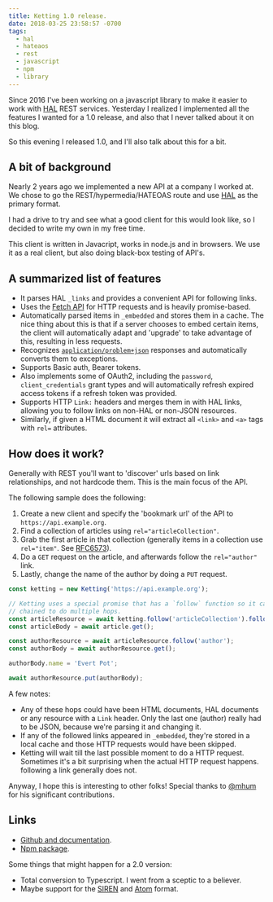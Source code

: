 ```yaml
---
title: Ketting 1.0 release.
date: 2018-03-25 23:58:57 -0700
tags:
  - hal
  - hateaos
  - rest
  - javascript
  - npm
  - library
---
```


Since 2016 I've been working on a javascript library to make it easier to work
with [HAL][1] REST services. Yesterday I realized I implemented all the
features I wanted for a 1.0 release, and also that I never talked about it on
this blog.

So this evening I released 1.0, and I'll also talk about this for a bit.

A bit of background
-------------------

Nearly 2 years ago we implemented a new API at a company I worked at. We chose
to go the REST/hypermedia/HATEOAS route and use [HAL][1] as the primary
format.

I had a drive to try and see what a good client for this would look like, so
I decided to write my own in my free time.

This client is written in Javacript, works in node.js and in browsers. We use
it as a real client, but also doing black-box testing of API's.

A summarized list of features
-----------------------------

* It parses HAL `_links` and provides a convenient API for following links.
* Uses the [Fetch API][2] for HTTP requests and is heavily promise-based.
* Automatically parsed items in `_embedded` and stores them in a cache. The
  nice thing about this is that if a server chooses to embed certain items,
  the client will automatically adapt and 'upgrade' to take advantage of this,
  resulting in less requests.
* Recognizes [`application/problem+json`][3] responses and automatically
  converts them to exceptions.
* Supports Basic auth, Bearer tokens.
* Also implements some of OAuth2, including the `password`,
  `client_credentials` grant types and will automatically refresh expired
  access tokens if a refresh token was provided.
* Supports HTTP `Link:` headers and merges them in with HAL links, allowing
  you to follow links on non-HAL or non-JSON resources.
* Similarly, if given a HTML document it will extract all `<link>` and
  `<a>` tags with `rel=` attributes.

How does it work?
-----------------

Generally with REST you'll want to 'discover' urls based on link relationships,
and not hardcode them. This is the main focus of the API.

The following sample does the following:

1. Create a new client and specify the 'bookmark url' of the API to
   `https://api.example.org`.
2. Find a collection of articles using `rel="articleCollection"`.
3. Grab the first article in that collection (generally items in a collection
   use `rel="item"`. See [RFC6573][4]).
4. Do a `GET` request on the article, and afterwards follow the `rel="author"`
   link.
5. Lastly, change the name of the author by doing a `PUT` request.


```js
const ketting = new Ketting('https://api.example.org');

// Ketting uses a special promise that has a `follow` function so it can be
// chained to do multiple hops.
const articleResource = await ketting.follow('articleCollection').follow('item');
const articleBody = await article.get();

const authorResource = await articleResource.follow('author');
const authorBody = await authorResource.get();

authorBody.name = 'Evert Pot';

await authorResource.put(authorBody);
```

A few notes:

* Any of these hops could have been HTML documents, HAL documents or any
  resource with a `Link` header. Only the last one (author) really had to be
  JSON, because we're parsing it and changing it.
* If any of the followed links appeared in `_embedded`, they're stored in a
  local cache and those HTTP requests would have been skipped.
* Ketting will wait till the last possible moment to do a HTTP request.
  Sometimes it's a bit surprising when the actual HTTP request happens.
  following a link generally does not.

Anyway, I hope this is interesting to other folks! Special thanks to [@mhum][5]
for his significant contributions.

Links
-----

* [Github and documentation][6].
* [Npm package][7].

Some things that might happen for a 2.0 version:

* Total conversion to Typescript. I went from a sceptic to a believer.
* Maybe support for the [SIREN][8] and [Atom][9] format.


[1]: http://stateless.co/hal_specification.html
[2]: https://developer.mozilla.org/en-US/docs/Web/API/Fetch_API
[3]: https://tools.ietf.org/html/rfc7807
[4]: https://tools.ietf.org/html/rfc6573
[5]: https://github.com/mhum
[6]: https://github.com/evert/ketting
[7]: https://www.npmjs.com/package/ketting
[8]: https://github.com/kevinswiber/siren
[9]: https://tools.ietf.org/html/rfc4287
